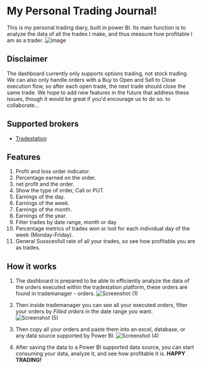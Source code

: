 # My Personal Trading Journal!

This is my personal trading diary, built in power BI. Its main function is to analyze the data of all the trades I make, and thus measure how profitable I am as a trader.
![image](https://user-images.githubusercontent.com/47426910/179878174-c54bf39b-976c-471a-9247-a63f1372adc8.png)

## Disclaimer
The dashboard currently only supports options trading, not stock trading. We can also only handle orders with a Buy to Open and Sell to Close execution flow, so after each open trade, the next trade should close the same trade. We hope to add new features in the future that address these issues, though it would be great if you'd encourage us to do so. to collaborate...
## Supported brokers

 - [Tradestation](https://www.tradestation.com/)

## Features
 1. Profit and loss order indicator.
 2. Percentage earned on the order.
 3. net profit and the order.
 4. Show the type of order, Call or PUT.
 5. Earnings of the day.
 6. Earnings of the week.
 7. Earnings of the month.
 8. Earnings of the year.
 9. Filter trades by date range, month or day
 10. Percentage metrics of trades won or lost for each individual day of
     the week (Monday-Friday).
 11. General Susscesfull rate of all your trades, so see how profitable
     you are as trades.

## How it works

 1.  The dashboard is prepared to be able to efficiently analyze the data of the orders executed within the tradestation platform, these orders are found in trademanager - orders.
![Screenshot (1)](https://user-images.githubusercontent.com/47426910/179876137-a48b9e60-36d0-4262-a8d5-2d07ad124d35.png)
 
 2. Then inside trademanager you can see all your executed orders, filter your orders by *Filled orders* in the date range you want.
 ![Screenshot (5)](https://user-images.githubusercontent.com/47426910/179877046-ee5b9ff1-274c-4ba3-8590-189a7b5455e6.png)
 
 3. Then copy all your orders and paste them into an excel, database, or any data source supported by Power BI.
 ![Screenshot (4)](https://user-images.githubusercontent.com/47426910/179877397-fb7fe156-6e3b-469d-a49f-0c75823213bb.png)
 
4. After saving the data to a Power BI supported data source, you can start consuming your data, analyze it, and see how profitable it is.  **HAPPY TRADING!**


```

